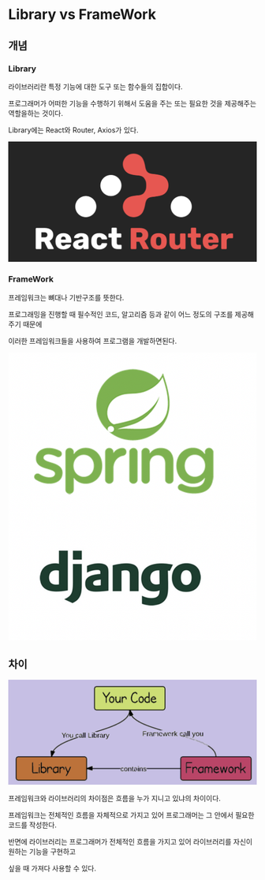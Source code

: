 # Library vs FrameWork

## 개념

### Library

라이브러리란 특정 기능에 대한 도구 또는 함수들의 집합이다.

프로그래머가 어떠한 기능을 수행하기 위해서 도움을 주는 또는 필요한 것을 제공해주는 역할을하는 것이다.

Library에는 React와 Router, Axios가 있다.

<img src="../Image/Router.png">

### FrameWork

프레임워크는 뼈대나 기반구조를 뜻한다.

프로그래밍을 진행할 때 필수적인 코드, 알고리즘 등과 같이 어느 정도의 구조를 제공해주기 때문에

이러한 프레임워크들을 사용하여 프로그램을 개발하면된다.

<img src="../Image/Framework.png">

## 차이

<img src="../Image/lf.png">

프레임워크와 라이브러리의 차이점은 흐름을 누가 지니고 있냐의 차이이다.

프레임워크는 전체적인 흐름을 자체적으로 가지고 있어 프로그래머는 그 안에서 필요한 코드를 작성한다.

반면에 라이브러리는 프로그래머가 전체적인 흐름을 가지고 있어 라이브러리를 자신이 원하는 기능을 구현하고

싶을 때 가져다 사용할 수 있다.
